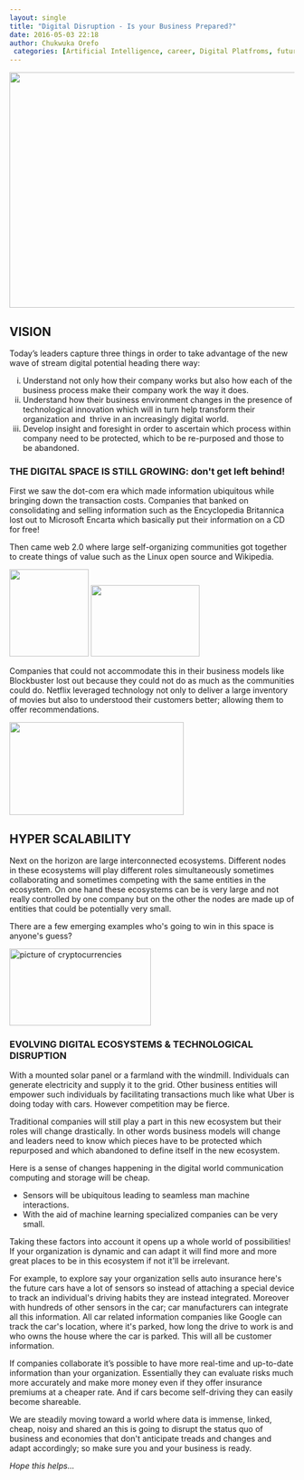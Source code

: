```yaml
---
layout: single
title: "Digital Disruption - Is your Business Prepared?"
date: 2016-05-03 22:18
author: Chukwuka Orefo
 categories: [Artificial Intelligence, career, Digital Platfroms, future, jobs, Technology]
---
```

<b><img class=" aligncenter" title="" src="https://apragmatic.files.wordpress.com/2018/08/null.jpeg" alt="" width="624" height="416" /></b>
<h2><b>VISION</b></h2>
<p class="graf graf--p">Today’s leaders capture three things in order to take advantage of the new wave of stream digital potential heading there way:</p>

<ol type="i">
	<li>Understand not only how their company works but also how each of the business process make their company work the way it does.</li>
	<li>Understand how their business environment changes in the presence of technological innovation which will in turn help transform their organization and  thrive in an increasingly digital world.</li>
	<li>Develop insight and foresight in order to ascertain which process within company need to be protected, which to be re-purposed and those to be abandoned.</li>
</ol>
<h3><b>THE DIGITAL SPACE IS STILL GROWING:</b> don't get left behind!</h3>
First we saw the dot-com era which made information ubiquitous while bringing down the transaction costs. Companies that banked on consolidating and selling information such as the Encyclopedia Britannica lost out to Microsoft Encarta which basically put their information on a CD for free!

Then came web 2.0 where large self-organizing communities got together to create things of value such as the Linux open source and Wikipedia.

<img title="" src="https://apragmatic.files.wordpress.com/2018/08/null4.png" alt="" width="140" height="154" />

<img title="" src="https://apragmatic.files.wordpress.com/2018/08/image13.png" alt="" width="192" height="126" />

Companies that could not accommodate this in their business models like Blockbuster lost out because they could not do as much as the communities could do. Netflix leveraged technology not only to deliver a large inventory of movies but also to understood their customers better; allowing them to offer recommendations.

<img title="Netflix swallows Blockbuster" src="https://apragmatic.files.wordpress.com/2018/08/null5.png" alt="" width="308" height="164" />
<h2><b>HYPER SCALABILITY</b></h2>
Next on the horizon are large interconnected ecosystems. Different nodes in these ecosystems will play different roles simultaneously sometimes collaborating and sometimes competing with the same entities in the ecosystem. On one hand these ecosystems can be is very large and not really controlled by one company but on the other the nodes are made up of entities that could be potentially very small.

There are a few emerging examples who's going to win in this space is anyone's guess?

<img title="Decentralized blockchain technologies" src="https://apragmatic.files.wordpress.com/2018/08/null6.png" alt="picture of cryptocurrencies" width="250" height="136" />
<h3>EVOLVING DIGITAL ECOSYSTEMS &amp; TECHNOLOGICAL DISRUPTION</h3>
With a mounted solar panel or a farmland with the windmill. Individuals can generate electricity and supply it to the grid. Other business entities will empower such individuals by facilitating transactions much like what Uber is doing today with cars. However competition may be fierce.

Traditional companies will still play a part in this new ecosystem but their roles will change drastically. In other words business models will change and leaders need to know which pieces have to be protected which repurposed and which abandoned to define itself in the new ecosystem.

Here is a sense of changes happening in the digital world communication computing and storage will be cheap.
<ul>
	<li>Sensors will be ubiquitous leading to seamless man machine interactions.</li>
	<li>With the aid of machine learning specialized companies can be very small.</li>
</ul>
Taking these factors into account it opens up a whole world of possibilities! If your organization is dynamic and can adapt it will find more and more great places to be in this ecosystem if not it'll be irrelevant.

For example, to explore say your organization sells auto insurance here's the future cars have a lot of sensors so instead of attaching a special device to track an individual's driving habits they are instead integrated. Moreover with hundreds of other sensors in the car; car manufacturers can integrate all this information. All car related information companies like Google can track the car's location, where it's parked, how long the drive to work is and who owns the house where the car is parked. This will all be customer information.

If companies collaborate it’s possible to have more real-time and up-to-date information than your organization. Essentially they can evaluate risks much more accurately and make more money even if they offer insurance premiums at a cheaper rate. And if cars become self-driving they can easily become shareable.

We are steadily moving toward a world where data is immense, linked, cheap, noisy and shared an this is going to disrupt the status quo of business and economies that don't anticipate treads and changes and adapt accordingly; so make sure you and your business is ready.

_Hope this helps..._
